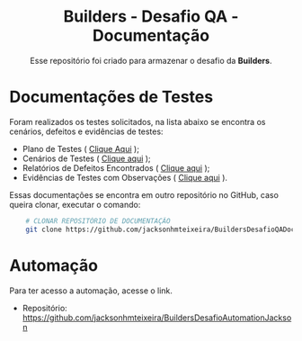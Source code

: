 <div align="center">

# Builders - Desafio QA - Documentação

Esse repositório foi criado para armazenar o desafio da **Builders**.
</div>

#  Documentações de Testes

Foram realizados os testes solicitados, na lista abaixo se encontra os cenários, defeitos e evidências de testes:
- Plano de Testes ( [Clique Aqui](https://github.com/jacksonhmteixeira/BuildersDesafioQADocumentacaoJackson/tree/main/01%20-%20Plano%20de%20Testes) );
- Cenários de Testes ( [Clique aqui](https://github.com/jacksonhmteixeira/BuildersDesafioQADocumentacaoJackson/tree/main/02%20-%20Cenarios) );
- Relatórios de Defeitos Encontrados ( [Clique aqui](https://github.com/jacksonhmteixeira/BuildersDesafioQADocumentacaoJackson/tree/main/04%20-%20Defeitos) );
- Evidências de Testes com Observações ( [Clique aqui](https://github.com/jacksonhmteixeira/BuildersDesafioQADocumentacaoJackson/tree/main/03%20-%20Evidencias) ).

Essas documentações se encontra em outro repositório no GitHub, caso queira clonar, executar o comando:

```bash
    # CLONAR REPOSITÓRIO DE DOCUMENTAÇÃO
    git clone https://github.com/jacksonhmteixeira/BuildersDesafioQADocumentacaoJackson.git
```

# Automação

Para ter acesso a automação, acesse o link.

- Repositório: https://github.com/jacksonhmteixeira/BuildersDesafioAutomationJackson
